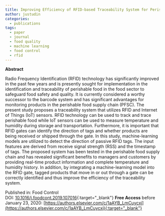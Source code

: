 ```yaml
---
title: Improving Efficiency of RFID-based Traceability System for Perishable Food by Utilizing IoT Sensors and Machine Learning Model
author: justudin
categories:
  - publications
tags:
  - paper
  - journal
  - food quality
  - machine learning
  - food control
  - rfid
---
```

**Abstract**

Radio Frequency Identification (RFID) technology has significantly improved in the past few years and is presently sought for implementation in the identification and traceability of perishable food in the food sector to safeguard food safety and quality. It is currently considered a worthy successor to the barcode system and has significant advantages for monitoring products in the perishable food supply chain (PFSC). The present study proposes a traceability system that utilizes RFID and Internet of Things (IoT) sensors. RFID technology can be used to track and trace perishable food while IoT sensors can be used to measure temperature and humidity during storage and transportation. Furthermore, it is important that RFID gates can identify the direction of tags and whether products are being received or shipped through the gate. In this study, machine-learning models are utilized to detect the direction of passive RFID tags. The input features are derived from receive signal strength (RSS) and the timestamp of tags. The proposed system has been tested in the perishable food supply chain and has revealed significant benefits to managers and customers by providing real-time product information and complete temperature and humidity history. In addition, by integrating a machine-learning model into the RFID gate, tagged products that move in or out through a gate can be correctly identified and thus improve the efficiency of the traceability system.

Published in: Food Control<br/>
DOI: [10.1016/j.foodcont.2019.107016](https://doi.org/10.1016/j.foodcont.2019.107016){:target="_blank"}
**Free Access** before January 23, 2020: [https://authors.elsevier.com/c/1aAYB_LmCuycxj](https://authors.elsevier.com/c/1aAYB_LmCuycxj){:target="_blank"}
